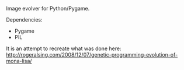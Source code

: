 Image evolver for Python/Pygame.  

Dependencies:  
+ Pygame
+ PIL

It is an attempt to recreate what was done here:
http://rogeralsing.com/2008/12/07/genetic-programming-evolution-of-mona-lisa/
